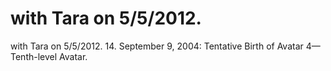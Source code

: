 # with Tara on 5/5/2012.

with Tara on 5/5/2012.
14. September 9, 2004: Tentative Birth of Avatar 4—Tenth-level Avatar.